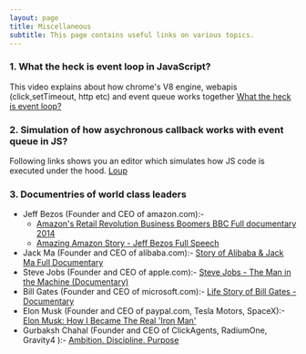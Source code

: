 ```yaml
---
layout: page
title: Miscellaneous
subtitle: This page contains useful links on various topics.
---
```


### 1. What the heck is event loop in JavaScript?
This video explains about how chrome's V8 engine, webapis (click,setTimeout, http etc) and event queue works together 
[What the heck is event loop?](https://www.youtube.com/watch?v=8aGhZQkoFbQ&feature=youtu.be)

### 2. Simulation of how asychronous callback works with event queue in JS?
Following links shows you an editor which simulates how JS code is executed under the hood.
[Loup](http://latentflip.com/loupe/?code=ZnVuY3Rpb24gd2FpdFRocmVlU2Vjb25kcygpewogICAgdmFyIG1zID0gMzAwMCArIG5ldyBEYXRlKCkuZ2V0VGltZSgpOwogICAgd2hpbGUgKG5ldyBEYXRlKCkgPCBtcyl7fQogICAgY29uc29sZS5sb2cgKCdmaW5pc2hlZCBmdW5jdGlvbicpOwp9CgpmdW5jdGlvbiBjbGlja0hhbmRsZXIoKXsKICAgIGNvbnNvbGUubG9nKCdjbGljayBldmVudCEnKTsKfQoKLy9kb2N1bWVudC5hZGRFdmVudExpc3RlbmVyKCdjbGljaycsIGNsaWNrSGFuZGxlcik7CgokLm9uKCdidXR0b24nLCAnY2xpY2snLCBjbGlja0hhbmRsZXIpOwoKd2FpdFRocmVlU2Vjb25kcygpOwpjb25zb2xlLmxvZygnZmluaXNoZWQgZXhlY3V0aW9uJyk7!!!)

### 3. Documentries of world class leaders
- Jeff Bezos (Founder and CEO of amazon.com):- 
  - [Amazon's Retail Revolution Business Boomers BBC Full documentary 2014](https://www.youtube.com/watch?v=6UhrIEUjtwI)
  - [Amazing Amazon Story - Jeff Bezos Full Speech](https://www.youtube.com/watch?v=YlgkfOr_GLY)
- Jack Ma (Founder and CEO of alibaba.com):- [Story of Alibaba & Jack Ma Full Documentary](https://www.youtube.com/watch?v=zwm7NWAxRzs)
- Steve Jobs (Founder and CEO of apple.com):- [Steve Jobs - The Man in the Machine (Documentary)](https://www.youtube.com/watch?v=pcT0pSewa7M)
- Bill Gates (Founder and CEO of microsoft.com):- [Life Story of Bill Gates - Documentary](https://www.youtube.com/watch?v=fO2u-uxVBIc)
- Elon Musk (Founder and CEO of paypal.com, Tesla Motors, SpaceX):- [Elon Musk: How I Became The Real 'Iron Man'](https://www.youtube.com/watch?v=mh45igK4Esw)
- Gurbaksh Chahal (Founder and CEO of ClickAgents, RadiumOne, Gravity4 ):- [Ambition. Discipline. Purpose](https://www.youtube.com/watch?v=28sCH-uK-0Q)

